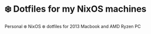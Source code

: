 # :snowflake: Dotfiles for my NixOS machines
 Personal :snowflake: NixOS :snowflake: dotfiles for 2013 Macbook and AMD Ryzen PC
